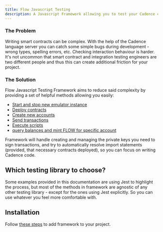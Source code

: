 ```yaml
---
title: Flow Javascript Testing
description: A Javascript Framework allowing you to test your Cadence code in a simple way
---
```


### The Problem

Writing smart contracts can be complex. With the help of the Cadence language server you can catch some simple bugs during development - wrong types, spelling errors, etc. Checking interaction behaviour is harder. It's not uncommon that smart contract and integration testing engineers are two different people and thus this can create additional friction for your project.

### The Solution

Flow Javascript Testing Framework aims to reduce said complexity by providing a set of helpful methods allowing
you easily:

- [Start and stop new emulator instance](./emulator.md)
- [Deploy contracts](./contracts.md)
- [Create new accounts](./accounts.md)
- [Send transactions](./send-transactions.md)
- [Execute scripts](./execute-scripts.md)
- [query balances and mint FLOW for specific account](./flow-token.md)

Framework will handle creating and managing the private keys you need to sign transactions, and try to automatically resolve import statements (provided, that necessary contracts deployed), so you can focus on writing Cadence code.

## Which testing library to choose?

Some examples provided in this documentation are using Jest to highlight the process, but most of the methods in
framework are agnostic of any other testing library - except for the ones using Jest explicitly. So you can use whatever you feel more comfortable with.

## Installation

Follow [these steps](./install.md) to add framework to your project.
